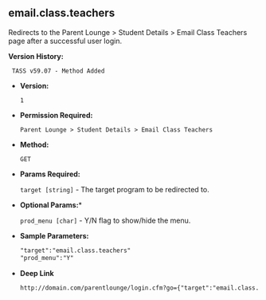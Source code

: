 **email.class.teachers**
----
  Redirects to the Parent Lounge > Student Details > Email Class Teachers page after a successful user login.

**Version History:**

   	 TASS v59.07 - Method Added

* **Version:**

  	`1`

* **Permission Required:**

  	`Parent Lounge > Student Details > Email Class Teachers`

* **Method:**

  	`GET`
  
*  **Params Required:**

	  `target [string]` - The target program to be redirected to.

*  **Optional Params:***

    `prod_menu [char]` - Y/N flag to show/hide the menu.
    
* **Sample Parameters:**

	```HTML
	"target":"email.class.teachers"
	"prod_menu":"Y"
	```

* **Deep Link**

	```HTML
	http://domain.com/parentlounge/login.cfm?go={"target":"email.class.teachers","prod_menu":"N"}
	```
